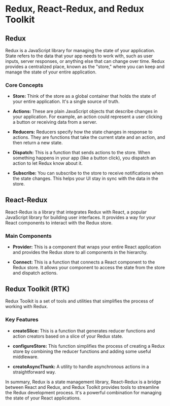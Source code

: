 # Redux, React-Redux, and Redux Toolkit

## Redux

Redux is a JavaScript library for managing the state of your application. State refers to the data that your app needs to work with, such as user inputs, server responses, or anything else that can change over time. Redux provides a centralized place, known as the "store," where you can keep and manage the state of your entire application.

### Core Concepts

- **Store:** Think of the store as a global container that holds the state of your entire application. It's a single source of truth.

- **Actions:** These are plain JavaScript objects that describe changes in your application. For example, an action could represent a user clicking a button or receiving data from a server.

- **Reducers:** Reducers specify how the state changes in response to actions. They are functions that take the current state and an action, and then return a new state.

- **Dispatch:** This is a function that sends actions to the store. When something happens in your app (like a button click), you dispatch an action to let Redux know about it.

- **Subscribe:** You can subscribe to the store to receive notifications when the state changes. This helps your UI stay in sync with the data in the store.

## React-Redux

React-Redux is a library that integrates Redux with React, a popular JavaScript library for building user interfaces. It provides a way for your React components to interact with the Redux store.

### Main Components

- **Provider:** This is a component that wraps your entire React application and provides the Redux store to all components in the hierarchy.

- **Connect:** This is a function that connects a React component to the Redux store. It allows your component to access the state from the store and dispatch actions.

## Redux Toolkit (RTK)

Redux Toolkit is a set of tools and utilities that simplifies the process of working with Redux.

### Key Features

- **createSlice:** This is a function that generates reducer functions and action creators based on a slice of your Redux state.

- **configureStore:** This function simplifies the process of creating a Redux store by combining the reducer functions and adding some useful middleware.

- **createAsyncThunk:** A utility to handle asynchronous actions in a straightforward way.

In summary, Redux is a state management library, React-Redux is a bridge between React and Redux, and Redux Toolkit provides tools to streamline the Redux development process. It's a powerful combination for managing the state of your React applications.
